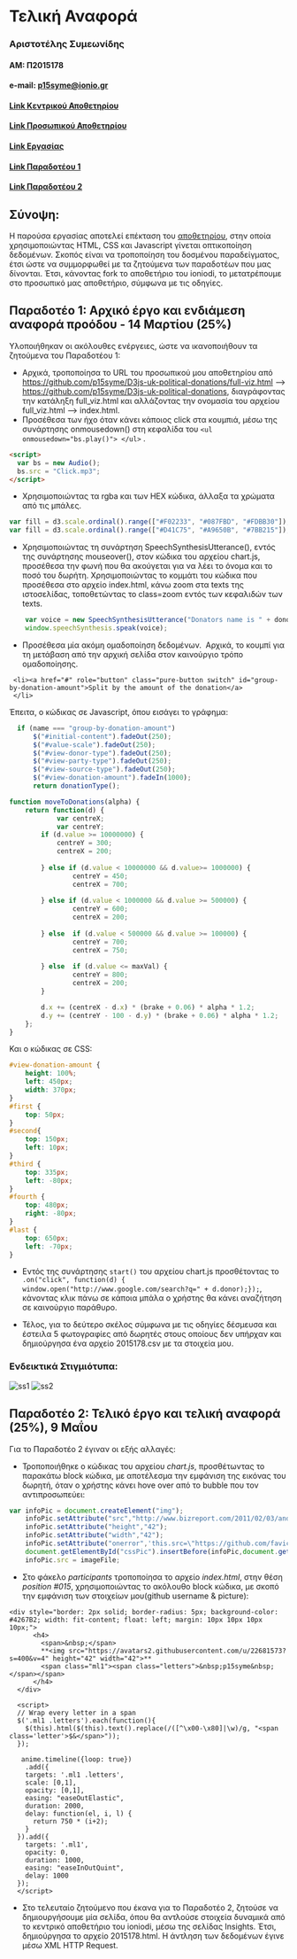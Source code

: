 # Τελική Αναφορά

### Αριστοτέλης Συμεωνίδης
#### ΑΜ: Π2015178
#### e-mail: p15syme@ionio.gr


#### [Link Κεντρικού Αποθετηρίου](https://github.com/ioniodi/D3js-uk-political-donations)

#### [Link Προσωπικού Αποθετηρίου](https://github.com/p15syme/D3js-uk-political-donations)

#### [Link Εργασίας](https://p15syme.github.io/D3js-uk-political-donations/)

#### [Link Παραδοτέου 1](https://github.com/p15syme/D3js-uk-political-donations/tree/%CE%A02015178---%CE%A0%CE%B1%CF%81%CE%B1%CE%B4%CE%BF%CF%84%CE%AD%CE%BF-1)

#### [Link Παραδοτέου 2](https://github.com/p15syme/D3js-uk-political-donations/tree/2015178---%CE%A0%CE%B1%CF%81%CE%B1%CE%B4%CE%BF%CF%84%CE%AD%CE%BF-2)

## Σύνοψη:

  Η παρούσα εργασίας αποτελεί επέκταση του [αποθετηρίου](https://ioniodi.github.io/D3js-uk-political-donations/full-viz.html), στην οποία χρησιμοποιώντας HTML, CSS και Javascript γίνεται οπτικοποίηση δεδομένων. Σκοπός είναι να τροποποίηση του δοσμένου παραδείγματος, έτσι ώστε να συμμορφωθεί με τα ζητούμενα των παραδοτέων που μας δίνονται. Έτσι, κάνοντας fork το αποθετήριο του ioniodi, το μετατρέπουμε στο προσωπικό μας αποθετήριο, σύμφωνα με τις οδηγίες. 
  
  
## Παραδοτέο 1: Αρχικό έργο και ενδιάμεση αναφορά προόδου - 14 Μαρτίου (25%)

Υλοποιήθηκαν οι ακόλουθες ενέργειες, ώστε να ικανοποιήθουν τα ζητούμενα του Παραδοτέου 1:

* Αρχικά, τροποποίησα το URL του προσωπικού μου αποθετηρίου από https://github.com/p15syme/D3js-uk-political-donations/full-viz.html --> https://github.com/p15syme/D3js-uk-political-donations, διαγράφοντας την κατάληξη full_viz.html και αλλάζοντας την ονομασία του αρχείου full_viz.html --> index.html.
* Προσέθεσα των ήχο όταν κάνει κάποιος click στα κουμπιά, μέσω της συνάρτησης onmousedown() στη κεφαλίδα του `<ul onmousedown="bs.play()"> </ul>` .
```HTML
<script>
  var bs = new Audio();
  bs.src = "Click.mp3";
</script>
```

* Χρησιμοποιώντας τα rgba και των HEX κώδικα, άλλαξα τα χρώματα από τις μπάλες. 
```Javascript
var fill = d3.scale.ordinal().range(["#F02233", "#087FBD", "#FDBB30"]); //Default
var fill = d3.scale.ordinal().range(["#D41C75", "#A9650B", "#7BB215"]); //Παραδοτέο 1
```

* Χρησιμοποιώντας τη συνάρτηση SpeechSynthesisUtterance(), εντός της συνάρτησης mouseover(), στον κώδικα του αρχείου chart.js, προσέθεσα την φωνή που θα ακούγεται για να λέει το όνομα και το ποσό του δωρήτη.
Χρησιμοποιώντας το κομμάτι του κώδικα που προσέθεσα στο αρχείο index.html, κάνω zoom στα texts της ιστοσελίδας, τοποθετώντας το class=zoom εντός των κεφαλιδών των texts.
```Javascript
	var voice = new SpeechSynthesisUtterance("Donators name is " + donor + " and the donation amount is " + amount + " pounds");
	window.speechSynthesis.speak(voice);
```

* Προσέθεσα μία ακόμη ομαδοποίηση δεδομένων.
  Αρχικά, το κουμπί για τη μετάβαση από την αρχική σελίδα στον καινούργιο τρόπο ομαδοποίησης.
```
 <li><a href="#" role="button" class="pure-button switch" id="group-by-donation-amount">Split by the amount of the donation</a>
 </li> 
```

Έπειτα, ο κώδικας σε Javascript, όπου εισάγει το γράφημα:

  ```Javascript
  	if (name === "group-by-donation-amount")
		$("#initial-content").fadeOut(250);
		$("#value-scale").fadeOut(250);
		$("#view-donor-type").fadeOut(250);
		$("#view-party-type").fadeOut(250);
		$("#view-source-type").fadeOut(250);
		$("#view-donation-amount").fadeIn(1000);
		return donationType();
```
```Javascript
function moveToDonations(alpha) {
	return function(d) {
			var centreX;
			var centreY;
		if (d.value >= 10000000) {
			centreY = 300;
			centreX = 200;
				
		} else if (d.value < 10000000 && d.value>= 1000000) {
				centreY = 450;
				centreX = 700;
				
		} else if (d.value < 1000000 && d.value >= 500000) {
				centreY = 600;
				centreX = 200;
				
		} else  if (d.value < 500000 && d.value >= 100000) {
				centreY = 700;
				centreX = 750;
				
		} else  if (d.value <= maxVal) {
				centreY = 800;
				centreX = 200;
		}

		d.x += (centreX - d.x) * (brake + 0.06) * alpha * 1.2;
		d.y += (centreY - 100 - d.y) * (brake + 0.06) * alpha * 1.2;
	};
}
```

Και ο κώδικας σε CSS:
```CSS
#view-donation-amount {
    height: 100%;
    left: 450px;
    width: 370px;
}
#first {
    top: 50px;
}
#second{
    top: 150px;
    left: 10px;
}
#third {
    top: 335px;
    left: -80px;
}
#fourth {
    top: 480px;
    right: -80px;
}
#last {
    top: 650px;
    left: -70px;
}
```

* Εντός της συνάρτησης `start()` του αρχείου chart.js προσθέτοντας το `.on("click", function(d) { window.open("http://www.google.com/search?q=" + d.donor);});`, κάνοντας κλικ πάνω σε κάποια μπάλα ο χρήστης θα κάνει αναζήτηση σε καινούργιο παράθυρο.

* Τέλος, για το δεύτερο σκέλος σύμφωνα με τις οδηγίες δέσμευσα και έστειλα 5 φωτογραφίες από δωρητές στους οποίους δεν υπήρχαν και δημιούργησα ένα αρχείο 2015178.csv με τα στοιχεία μου.

### Ενδεικτικά Στιγμιότυπα:
![ss1](https://user-images.githubusercontent.com/22681573/36947454-9c079868-1fd4-11e8-900c-df936ad26dd7.png)
![ss2](https://user-images.githubusercontent.com/22681573/36947455-9d7662c4-1fd4-11e8-9b3d-8409cda8c857.png)

## Παραδοτέο 2: Τελικό έργο και τελική αναφορά (25%), 9 Μαΐου

  Για το Παραδοτέο 2 έγιναν οι εξής αλλαγές:
  
* Τροποποιήθηκε ο κώδικας του αρχείου *chart.js*, προσθέτωντας το παρακάτω block κώδικα, με αποτέλεσμα την εμφάνιση της εικόνας του δωρητή, όταν ο χρήστης κάνει hove over από το bubble που τον αντιπροσωπεύει:
```Javascript
var infoPic = document.createElement("img");
    infoPic.setAttribute("src","http://www.bizreport.com/2011/02/03/android-logo-200x200.jpg");
    infoPic.setAttribute("height","42");
    infoPic.setAttribute("width","42");
    infoPic.setAttribute("onerror",'this.src=\"https://github.com/favicon.ico\";');
    document.getElementById("cssPic").insertBefore(infoPic,document.getElementById("cssPic").firstChild);
    infoPic.src = imageFile;
```

* Στο φάκελο *participants* τροποποίησα το αρχείο *index.html*, στην θέση *position #015*, χρησιμοποιώντας το ακόλουθο block κώδικα, με σκοπό την εμφάνιση των στοιχείων μου(github username & picture):
```
<div style="border: 2px solid; border-radius: 5px; background-color: #4267B2; width: fit-content; float: left; margin: 10px 10px 10px 10px;">
      <h4>
        <span>&nbsp;</span>
        **<img src="https://avatars2.githubusercontent.com/u/22681573?s=400&v=4" height="42" width="42">**
        <span class="ml1"><span class="letters">&nbsp;p15syme&nbsp;</span></span>
      </h4>
  </div>
  
  <script>
  // Wrap every letter in a span
  $('.ml1 .letters').each(function(){
    $(this).html($(this).text().replace(/([^\x00-\x80]|\w)/g, "<span class='letter'>$&</span>"));
  });
   
   anime.timeline({loop: true}) 
    .add({
    targets: '.ml1 .letters',
    scale: [0,1],
    opacity: [0,1],
    easing: "easeOutElastic",
    duration: 2000,
    delay: function(el, i, l) {
      return 750 * (i+2);
    }
  }).add({
    targets: '.ml1',
    opacity: 0,
    duration: 1000,
    easing: "easeInOutQuint",
    delay: 1000
  });    
  </script>
```

* Στο τελευταίο ζητούμενο που έκανα για το Παραδοτέο 2, ζητούσε να δημιουργήσουμε μία σελίδα, όπου θα αντλούσε στοιχεία δυναμικά από το κεντρικό αποθετήριο του ioniodi, μέσω της σελίδας Insights. Έτσι, δημιούργησα το αρχείο 2015178.html. Η άντληση των δεδομένων έγινε μέσω XML HTTP Request.
